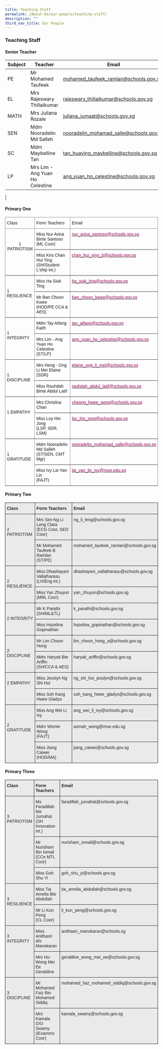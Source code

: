 ```yaml
---
title: Teaching Staff
permalink: /About-Us/our-people/teaching-staff/
description: ""
third_nav_title: Our People
---
```

### Teaching Staff

#### Senior Teacher

| Subject | Teacher | Email |
|---|---|---|
| PE | Mr Mohamed Taufeek | mohamed_taufeek_ramlan@schools.gov.sg |
| EL | Mrs Rajeswary Thillaikumar | rajeswary_thillaikumar@schools.gov.sg |
| MATH | Mrs Juliana Rozale | juliana_jumaat@schools.gov.sg |
| SEN | Mdm Nooradelin Md Salleh | nooradelin_mohamad_salle@schools.gov.sg |
| SC | Mdm Maybelline Tan | tan_huaying_maybelline@schools.gov.sg |
| LP | Mrs Lim - Ang Yuan Ho Celestine | ang_yuan_ho_celestine@schools.gov.sg |
|

#### Primary One

<style type="text/css">
.tg  {border-collapse:collapse;border-spacing:0;}
.tg td{border-color:black;border-style:solid;border-width:1px;font-family:Arial, sans-serif;font-size:14px;
  overflow:hidden;padding:10px 5px;word-break:normal;}
.tg th{border-color:black;border-style:solid;border-width:1px;font-family:Arial, sans-serif;font-size:14px;
  font-weight:normal;overflow:hidden;padding:10px 5px;word-break:normal;}
.tg .tg-c3ow{border-color:inherit;text-align:center;vertical-align:top}
.tg .tg-0pky{border-color:inherit;text-align:left;vertical-align:top}
</style>
<table class="tg">
<thead>
  <tr>
    <th class="tg-0pky">Class</th>
    <th class="tg-0pky">Form Teachers</th>
    <th class="tg-0pky">Email</th>
  </tr>
</thead>
<tbody>
  <tr>
    <td class="tg-c3ow" rowspan="2"><br><br>1 PATRIOTISM</td>
    <td class="tg-0pky">Miss Nur Arina Binte Santoso<br>(ML Coor)</td>
    <td class="tg-0pky"><a href="mailto:&#110;&#117;&#114;&#95;&#97;&#x72;&#x69;&#110;&#x61;&#x5f;&#115;&#97;&#x6e;&#116;&#x6f;&#115;&#x6f;&#64;&#115;&#x63;&#x68;&#x6f;&#111;&#x6c;&#x73;&#x2e;&#x67;&#111;&#118;&#46;&#115;&#103;"><span style="color:#905">nur_arina_santoso@schools.gov.sg</span></a></td>
  </tr>
  <tr>
    <td class="tg-0pky">Miss Kris Chan Hui Ying<br>(SH/Student L'ship int.)</td>
    <td class="tg-0pky"><a href="mailto:&#x63;&#104;&#x61;&#x6e;&#x5f;&#104;&#117;&#x69;&#x5f;&#x79;&#105;&#x6e;&#x67;&#95;&#98;&#64;&#x73;&#x63;&#104;&#111;&#x6f;&#x6c;&#115;&#46;&#x67;&#x6f;&#118;&#x2e;&#115;&#103;"><span style="color:#905">chan_hui_ying_b@schools.gov.sg</span></a></td>
  </tr>
  <tr>
    <td class="tg-0pky" rowspan="2"><br><br>1 RESILIENCE<br></td>
    <td class="tg-0pky">Miss Ha Siok Ting</td>
    <td class="tg-0pky"><a href="mailto:&#x68;&#x61;&#95;&#x73;&#105;&#111;&#x6b;&#x5f;&#116;&#105;&#110;&#x67;&#x40;&#115;&#99;&#x68;&#x6f;&#x6f;&#x6c;&#x73;&#x2e;&#103;&#111;&#118;&#46;&#115;&#103;"><span style="color:#905">ha_siok_ting@schools.gov.sg</span></a></td>
  </tr>
  <tr>
    <td class="tg-0pky">Mr Ban Choon Kwee<br>(HOD/PE CCA &amp; AES)</td>
    <td class="tg-0pky"><a href="mailto:&#98;&#97;&#110;&#95;&#99;&#x68;&#111;&#111;&#110;&#95;&#107;&#x77;&#x65;&#x65;&#64;&#115;&#x63;&#x68;&#111;&#111;&#x6c;&#x73;&#x2e;&#103;&#x6f;&#118;&#46;&#115;&#103;"><span style="color:#905">ban_choon_kwee@schools.gov.sg</span></a></td>
  </tr>
  <tr>
    <td class="tg-0pky" rowspan="2"><br><br>1 INTEGRITY<br></td>
    <td class="tg-0pky">Mdm Tay Aifang Faith</td>
    <td class="tg-0pky"><a href="mailto:&#116;&#x61;&#x79;&#x5f;&#x61;&#105;&#x66;&#x61;&#x6e;&#x67;&#x40;&#115;&#x63;&#x68;&#111;&#x6f;&#x6c;&#x73;&#x2e;&#x67;&#111;&#x76;&#x2e;&#115;&#103;"><span style="color:#905">tay_aifang@schools.gov.sg</span></a></td>
  </tr>
  <tr>
    <td class="tg-0pky">Mrs Lim - Ang Yuan Ho Celestine<br>(ST/LP)</td>
    <td class="tg-0pky"><a href="mailto:&#97;&#110;&#x67;&#x5f;&#x79;&#x75;&#97;&#110;&#95;&#104;&#x6f;&#95;&#x63;&#101;&#108;&#x65;&#x73;&#x74;&#105;&#110;&#x65;&#x40;&#x73;&#99;&#x68;&#111;&#111;&#108;&#x73;&#46;&#x67;&#x6f;&#x76;&#46;&#115;&#x67;"><span style="color:#905">ang_yuan_ho_celestine@schools.gov.sg</span></a></td>
  </tr>
  <tr>
    <td class="tg-0pky" rowspan="2"><br><br>1 DISCIPLINE<br></td>
    <td class="tg-0pky">Mrs Heng - Ong Li Mei Elaine<br>(SDR)</td>
    <td class="tg-0pky"><a href="mailto:&#x65;&#108;&#x61;&#x69;&#110;&#101;&#95;&#x6f;&#x6e;&#x67;&#x5f;&#x6c;&#105;&#95;&#109;&#x65;&#x69;&#x40;&#x73;&#99;&#104;&#x6f;&#x6f;&#x6c;&#115;&#46;&#103;&#111;&#118;&#x2e;&#115;&#103;"><span style="color:#905">elaine_ong_li_mei@schools.gov.sg</span></a></td>
  </tr>
  <tr>
    <td class="tg-0pky">Miss Rauhdah Binte Abdul Latif</td>
    <td class="tg-0pky"><a href="mailto:&#x72;&#97;&#117;&#x68;&#x64;&#x61;&#104;&#95;&#x61;&#x62;&#100;&#117;&#108;&#95;&#x6c;&#97;&#x74;&#x69;&#102;&#x40;&#x73;&#x63;&#x68;&#x6f;&#x6f;&#x6c;&#115;&#46;&#103;&#111;&#118;&#46;&#x73;&#103;"><span style="color:#905">rauhdah_abdul_latif@schools.gov.sg</span></a></td>
  </tr>
  <tr>
    <td class="tg-0pky" rowspan="2"><br><br>1 EMPATHY<br></td>
    <td class="tg-0pky">Mrs Christina Chan</td>
    <td class="tg-0pky"><a href="mailto:&#99;&#104;&#x65;&#111;&#x6e;&#103;&#x5f;&#x68;&#x77;&#x65;&#101;&#95;&#112;&#101;&#x6e;&#x67;&#x40;&#115;&#x63;&#x68;&#x6f;&#x6f;&#x6c;&#x73;&#46;&#103;&#x6f;&#118;&#x2e;&#115;&#103;"><span style="color:#905">cheong_hwee_peng@schools.gov.sg</span></a></td>
  </tr>
  <tr>
    <td class="tg-0pky">Miss Loy Hin Jong<br>(LSP, SDR, LSM)</td>
    <td class="tg-0pky"><a href="mailto:&#x6c;&#x6f;&#x79;&#95;&#104;&#105;&#110;&#95;&#x6a;&#111;&#110;&#x67;&#x40;&#115;&#99;&#104;&#x6f;&#x6f;&#108;&#x73;&#x2e;&#x67;&#x6f;&#118;&#46;&#115;&#x67;"><span style="color:#905">loy_hin_jong@schools.gov.sg</span></a></td>
  </tr>
  <tr>
    <td class="tg-0pky" rowspan="2"><br><br>1 GRATITUDE</td>
    <td class="tg-0pky">Mdm Nooradelin Md Salleh<br>(ST/SEN, CMT Mgr)</td>
    <td class="tg-0pky"><a href="mailto:&#110;&#111;&#x6f;&#114;&#97;&#x64;&#101;&#108;&#x69;&#110;&#95;&#109;&#111;&#104;&#x61;&#x6d;&#97;&#x64;&#95;&#115;&#97;&#108;&#x6c;&#x65;&#x40;&#x73;&#99;&#104;&#111;&#111;&#x6c;&#115;&#x2e;&#x67;&#x6f;&#x76;&#x2e;&#x73;&#x67;"><span style="color:#905">nooradelin_mohamad_salle@schools.gov.sg</span></a></td>
  </tr>
  <tr>
    <td class="tg-0pky">Miss Ivy Lai Yan Lin<br>(FAJT)</td>
    <td class="tg-0pky"><a href="mailto:&#108;&#x61;&#105;&#95;&#x79;&#97;&#110;&#95;&#108;&#105;&#110;&#x5f;&#x69;&#118;&#121;&#x40;&#109;&#111;&#x65;&#x2e;&#x65;&#100;&#117;&#x2e;&#115;&#x67;"><span style="color:#905">lai_yan_lin_ivy@moe.edu.sg</span></a></td>
  </tr>
</tbody>
</table>

#### Primary Two

<style type="text/css">
.tg  {border-collapse:collapse;border-spacing:0;}
.tg td{border-color:black;border-style:solid;border-width:1px;font-family:Arial, sans-serif;font-size:14px;
  overflow:hidden;padding:10px 5px;word-break:normal;}
.tg th{border-color:black;border-style:solid;border-width:1px;font-family:Arial, sans-serif;font-size:14px;
  font-weight:normal;overflow:hidden;padding:10px 5px;word-break:normal;}
.tg .tg-y7qa{background-color:#EAEAEA;color:#222;text-align:left;vertical-align:top}
.tg .tg-rj1p{background-color:#EAEAEA;color:#222;font-weight:bold;text-align:left;vertical-align:top}
</style>
<table class="tg">
<thead>
  <tr>
    <th class="tg-rj1p">Class</th>
    <th class="tg-rj1p">Form Teachers</th>
    <th class="tg-rj1p">Email</th>
  </tr>
</thead>
<tbody>
  <tr>
    <td class="tg-y7qa" rowspan="2"><br><br>2 PATRIOTISM</td>
    <td class="tg-y7qa">Mrs Sim-Ng Li Leng Clara<br>(ECG Coor, SED Coor)</td>
    <td class="tg-y7qa">ng_li_leng@schools.gov.sg</td>
  </tr>
  <tr>
    <td class="tg-y7qa">Mr Mohamed Taufeek B Ramlan<br>(ST/PE)</td>
    <td class="tg-y7qa">mohamed_taufeek_ramlan@schools.gov.sg</td>
  </tr>
  <tr>
    <td class="tg-y7qa" rowspan="2"><br><br>2 RESILIENCE</td>
    <td class="tg-y7qa">Miss Dhashayani Vallatharasu<br>(LH/Eng int.)</td>
    <td class="tg-y7qa">dhashayani_vallatharasu@schools.gov.sg</td>
  </tr>
  <tr>
    <td class="tg-y7qa">Miss Yan Zhuyun<br>(MRL Coor)</td>
    <td class="tg-y7qa">yan_zhuyun@schools.gov.sg</td>
  </tr>
  <tr>
    <td class="tg-y7qa" rowspan="2"><br><br>2 INTEGRITY</td>
    <td class="tg-y7qa">Mr K Parathi<br>(SH/ML&amp;TL)</td>
    <td class="tg-y7qa">k_parathi@schools.gov.sg</td>
  </tr>
  <tr>
    <td class="tg-y7qa">Miss Hazelina Gopinathan</td>
    <td class="tg-y7qa">hazelina_gopinathan@schools.gov.sg</td>
  </tr>
  <tr>
    <td class="tg-y7qa" rowspan="2"><br><br>2 DISCIPLINE</td>
    <td class="tg-y7qa">Mr Lim Choon Hong</td>
    <td class="tg-y7qa">lim_choon_hong_a@schools.gov.sg</td>
  </tr>
  <tr>
    <td class="tg-y7qa">Mdm Haryati Bte Ariffin<br>(SH/CCA &amp; AES)</td>
    <td class="tg-y7qa">haryati_ariffin@schools.gov.sg</td>
  </tr>
  <tr>
    <td class="tg-y7qa" rowspan="2"><br>2 EMPATHY<br></td>
    <td class="tg-y7qa">Miss Jesslyn Ng Shi Hui</td>
    <td class="tg-y7qa">ng_shi_hui_jesslyn@schools.gov.sg</td>
  </tr>
  <tr>
    <td class="tg-y7qa">Miss Soh Kang Hwee Gladys</td>
    <td class="tg-y7qa">soh_kang_hwee_gladys@schools.gov.sg</td>
  </tr>
  <tr>
    <td class="tg-y7qa" rowspan="3"><br><br><br>2 GRATITUDE</td>
    <td class="tg-y7qa">Miss Ang Wei Li Ivy</td>
    <td class="tg-y7qa">ang_wei_li_ivy@schools.gov.sg</td>
  </tr>
  <tr>
    <td class="tg-y7qa">Mdm Winnie Wong<br>(FAJT)</td>
    <td class="tg-y7qa">asmah_wong@moe.edu.sg</td>
  </tr>
  <tr>
    <td class="tg-y7qa">Miss Jiang Caiwei<br>(HOD/MA)</td>
    <td class="tg-y7qa">jiang_caiwei@schools.gov.sg</td>
  </tr>
</tbody>
</table>

#### Primary Three

<style type="text/css">
.tg  {border-collapse:collapse;border-spacing:0;}
.tg td{border-color:black;border-style:solid;border-width:1px;font-family:Arial, sans-serif;font-size:14px;
  overflow:hidden;padding:10px 5px;word-break:normal;}
.tg th{border-color:black;border-style:solid;border-width:1px;font-family:Arial, sans-serif;font-size:14px;
  font-weight:normal;overflow:hidden;padding:10px 5px;word-break:normal;}
.tg .tg-y7qa{background-color:#EAEAEA;color:#222;text-align:left;vertical-align:top}
.tg .tg-rj1p{background-color:#EAEAEA;color:#222;font-weight:bold;text-align:left;vertical-align:top}
.tg .tg-0lax{text-align:left;vertical-align:top}
</style>
<table class="tg">
<thead>
  <tr>
    <th class="tg-rj1p">Class</th>
    <th class="tg-rj1p">Form Teachers</th>
    <th class="tg-rj1p">Email</th>
  </tr>
</thead>
<tbody>
  <tr>
    <td class="tg-y7qa" rowspan="3"><br><br><br>3 PATRIOTISM</td>
    <td class="tg-y7qa">Ms Faradillah bte Jumahat<br>(SH Innovation int.)</td>
    <td class="tg-y7qa">faradillah_jumahat@schools.gov.sg</td>
  </tr>
  <tr>
    <td class="tg-y7qa">Mr Nurisham Bin Ismail<br>(CCe MTL Coor)</td>
    <td class="tg-y7qa">nurisham_ismail@schools.gov.sg</td>
  </tr>
  <tr>
    <td class="tg-y7qa">Miss Goh Shu Yi</td>
    <td class="tg-y7qa">goh_shu_yi@schools.gov.sg</td>
  </tr>
  <tr>
    <td class="tg-y7qa" rowspan="2"><br><br>3 RESILIENCE</td>
    <td class="tg-y7qa">Miss Tia Amelia Bte Abdullah</td>
    <td class="tg-y7qa">tia_amelia_abdullah@schools.gov.sg</td>
  </tr>
  <tr>
    <td class="tg-y7qa">Mr Li Kun Peng<br>(CL Coor)</td>
    <td class="tg-y7qa">li_kun_peng@schools.gov.sg</td>
  </tr>
  <tr>
    <td class="tg-y7qa" rowspan="2"><br>3 INTEGRITY</td>
    <td class="tg-y7qa">Miss Anithasri d/o Manokaran</td>
    <td class="tg-y7qa">anithasri_manokaran@schools.sg</td>
  </tr>
  <tr>
    <td class="tg-y7qa">Mrs Hu-Wong Mei Ee Geraldine</td>
    <td class="tg-y7qa">geraldine_wong_mei_ee@schools.gov.sg</td>
  </tr>
  <tr>
    <td class="tg-y7qa" rowspan="2"><br><br>3 DISCIPLINE</td>
    <td class="tg-y7qa">Mr Mohamed Faiz Bin Mohamed Siddiq</td>
    <td class="tg-y7qa">mohamed_faiz_mohamed_siddiq@schools.gov.sg</td>
  </tr>
  <tr>
    <td class="tg-y7qa">Mrs Kamala D/O Swamy<br>(iExamms Coor)</td>
    <td class="tg-y7qa">kamala_swamy@schools.gov.sg</td>
  </tr>
</tbody>
</table>
